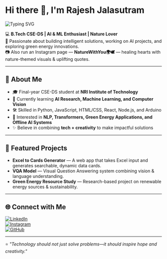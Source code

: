 # Hi there 👋, I'm Rajesh Jalasutram

![Typing SVG](https://readme-typing-svg.demolab.com?font=Fira+Code&size=22&pause=1000&color=0f172a&center=true&vCenter=true&width=720&height=110&lines=AI+%26+ML+Enthusiast;Nature+Lover;Open+Source+Contributor)

💻 **B.Tech CSE-DS | AI & ML Enthusiast | Nature Lover**  
🚀 Passionate about building intelligent solutions, working on AI projects, and exploring green energy innovations.  
📷 Also run an Instagram page — **NatureWithYou🌍🕊️** — healing hearts with nature-themed visuals & uplifting quotes.

---

## 🔹 About Me  
- 🎓 Final-year CSE-DS student at **NRI Institute of Technology**  
- 🌱 Currently learning **AI Research, Machine Learning, and Computer Vision**  
- 🛠 Skilled in Python, JavaScript, HTML/CSS, React, Node.js, and Arduino  
- 🧠 Interested in **NLP, Transformers, Green Energy Applications, and Offline AI Systems**  
- ✨ Believe in combining **tech + creativity** to make impactful solutions

---

## 📌 Featured Projects  
- **Excel to Cards Generator** — A web app that takes Excel input and generates searchable, dynamic data cards.  
- **VQA Model** — Visual Question Answering system combining vision & language understanding.  
- **Green Energy Resource Study** — Research-based project on renewable energy sources & sustainability.

---

## 🌐 Connect with Me  
[![LinkedIn](https://img.shields.io/badge/LinkedIn-Connect-blue?style=for-the-badge&logo=linkedin)](https://www.linkedin.com/)  
[![Instagram](https://img.shields.io/badge/Instagram-NatureWithYou🌍🕊️-pink?style=for-the-badge&logo=instagram)](https://www.instagram.com/)  
[![GitHub](https://img.shields.io/badge/GitHub-Follow-black?style=for-the-badge&logo=github)](https://github.com/jalasut)

---

⭐ *"Technology should not just solve problems—it should inspire hope and creativity."*
